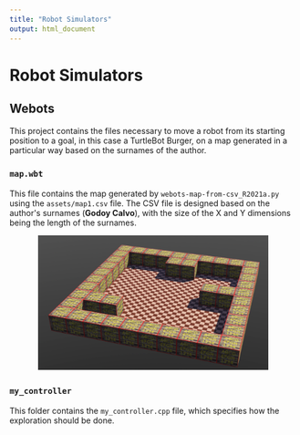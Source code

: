 ```yaml
---
title: "Robot Simulators"
output: html_document
---
```


# Robot Simulators

## Webots

This project contains the files necessary to move a robot from its starting position to a goal, in this case a TurtleBot Burger, on a map generated in a particular way based on the surnames of the author.

### `map.wbt`

This file contains the map generated by `webots-map-from-csv_R2021a.py` using the `assets/map1.csv` file. The CSV file is designed based on the author's surnames (**Godoy Calvo**), with the size of the X and Y dimensions being the length of the surnames.

<p align="center">
    <img src="assets/Webots-Map.png" width="80%" height="80%">
</p>

### `my_controller`

This folder contains the `my_controller.cpp` file, which specifies how the exploration should be done.




